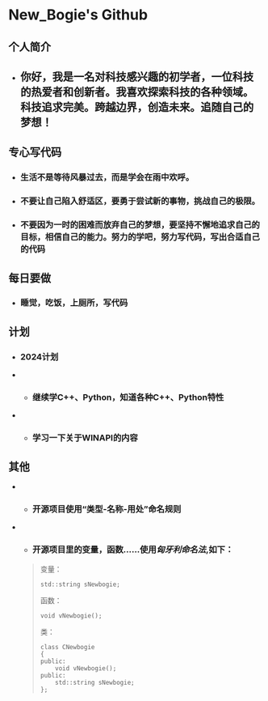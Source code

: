 # **New_Bogie's Github**

## **个人简介**

- ## **你好，我是一名对科技感兴趣的初学者，一位科技的热爱者和创新者。我喜欢探索科技的各种领域。科技追求完美。跨越边界，创造未来。追随自己的梦想！**

## **专心写代码**

- ### **生活不是等待风暴过去，而是学会在雨中欢呼。**
- ### **不要让自己陷入舒适区，要勇于尝试新的事物，挑战自己的极限。**
- ### **不要因为一时的困难而放弃自己的梦想，要坚持不懈地追求自己的目标，相信自己的能力。努力的学吧，努力写代码，写出合适自己的代码**

## **每日要做**

- ### **睡觉，吃饭，上厕所，写代码**

## **计划**

- ### **2024计划**
- * ### **继续学C++、Python，知道各种C++、Python特性**
- * ### **学习一下关于WINAPI的内容**

## **其他**
- * ### **开源项目使用“类型-名称-用处”命名规则**  
- * ### **开源项目里的变量，函数......使用*匈牙利命名法*,如下：**
  
  > 变量：
  > 
  > ```
  > std::string sNewbogie;
  > ```
  > 
  > 函数：
  > 
  > ```
  > void vNewbogie();
  > ```
  > 
  > 类：
  > 
  > ```
  > class CNewbogie
  > {
  > public:
  > 	void vNewbogie();
  > public:
  > 	std::string sNewbogie;
  > };
  > ```



